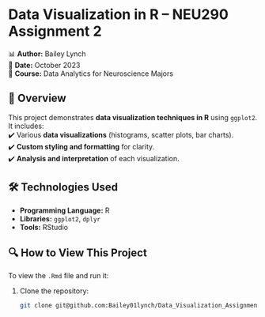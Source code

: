 # Data Visualization in R – NEU290 Assignment 2  

📊 **Author:** Bailey Lynch  
📅 **Date:** October 2023  
📍 **Course:** Data Analytics for Neuroscience Majors  

## 📌 Overview  
This project demonstrates **data visualization techniques in R** using `ggplot2`.  
It includes:  
✔️ Various **data visualizations** (histograms, scatter plots, bar charts).  
✔️ **Custom styling and formatting** for clarity.  
✔️ **Analysis and interpretation** of each visualization.  

## 🛠️ Technologies Used  
- **Programming Language:** R  
- **Libraries:** `ggplot2`, `dplyr` 
- **Tools:** RStudio  

## 🔍 How to View This Project  
To view the `.Rmd` file and run it:  
1. Clone the repository:  
   ```bash
   git clone git@github.com:Bailey01lynch/Data_Visualization_Assignment.git
